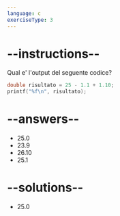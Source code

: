 ```yaml
---
language: c
exerciseType: 3
---
```


# --instructions--

Qual e' l'output del seguente codice?
```c
double risultato = 25 - 1.1 + 1.10;
printf("%f\n", risultato);
```

# --answers--

- 25.0
- 23.9
- 26.10
- 25.1

# --solutions--

- 25.0
